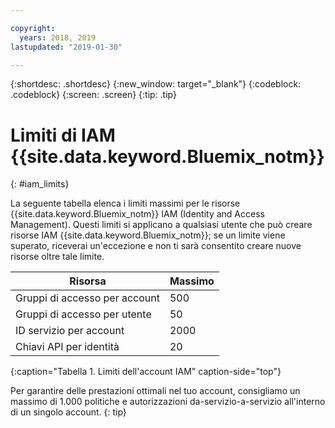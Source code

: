 ```yaml
---

copyright:
  years: 2018, 2019
lastupdated: "2019-01-30"

---
```



{:shortdesc: .shortdesc}
{:new_window: target="_blank"}
{:codeblock: .codeblock}
{:screen: .screen}
{:tip: .tip}

# Limiti di IAM {{site.data.keyword.Bluemix_notm}}
{: #iam_limits}

La seguente tabella elenca i limiti massimi per le risorse {{site.data.keyword.Bluemix_notm}} IAM (Identity and Access Management). Questi limiti si applicano a qualsiasi utente che può creare risorse IAM {{site.data.keyword.Bluemix_notm}}; se un limite viene superato, riceverai un'eccezione e non ti sarà consentito creare nuove risorse oltre tale limite.

| Risorsa | Massimo |
|----------|---------|
| Gruppi di accesso per account | 500 |
| Gruppi di accesso per utente | 50 | 
| ID servizio per account | 2000 | 
| Chiavi API per identità | 20 |
{:caption="Tabella 1. Limiti dell'account IAM" caption-side="top"}

Per garantire delle prestazioni ottimali nel tuo account, consigliamo un massimo di 1.000 politiche e autorizzazioni da-servizio-a-servizio all'interno di un singolo account. 
{: tip}
